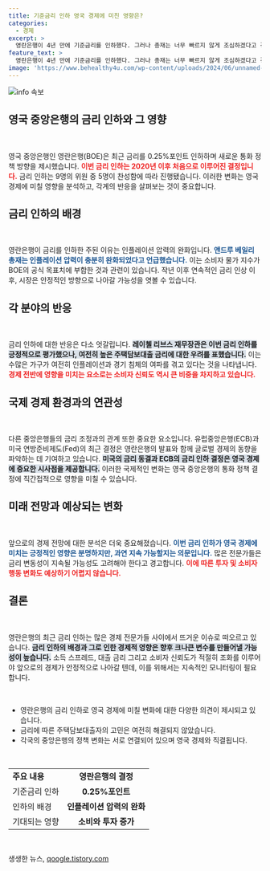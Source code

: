 ```yaml
---
title: 기준금리 인하 영국 경제에 미친 영향은?
categories:
  - 경제
excerpt: >
  영란은행이 4년 만에 기준금리를 인하했다. 그러나 총재는 너무 빠르지 않게 조심하겠다고 경고, 불확실한 경제 상황이 우려를 자아낸다. 소비자금융과 주택시장에 미치는 영향은?
feature_text: >
  영란은행이 4년 만에 기준금리를 인하했다. 그러나 총재는 너무 빠르지 않게 조심하겠다고 경고, 불확실한 경제 상황이 우려를 자아낸다. 소비자금융과 주택시장에 미치는 영향은?
image: 'https://www.behealthy4u.com/wp-content/uploads/2024/06/unnamed-file.png'
---
```


<p><img src="https://www.behealthy4u.com/wp-content/uploads/2024/06/unnamed-file.png" alt="info 속보" /></p>

<h2 data-ke-size="size26">영국 중앙은행의 금리 인하와 그 영향</h2>

<p data-ke-size="size16">&nbsp;</p>

<p>영국 중앙은행인 영란은행(BOE)은 최근 금리를 0.25%포인트 인하하며 새로운 통화 정책 방향을 제시했습니다. <b><span style="color: #ee2323;">이번 금리 인하는 2020년 이후 처음으로 이루어진 결정입니다.</span></b> 금리 인하는 9명의 위원 중 5명이 찬성함에 따라 진행됐습니다. 이러한 변화는 영국 경제에 미칠 영향을 분석하고, 각계의 반응을 살펴보는 것이 중요합니다.</p>

<h2 data-ke-size="size26">금리 인하의 배경</h2>

<p data-ke-size="size16">&nbsp;</p>

<p>영란은행이 금리를 인하한 주된 이유는 인플레이션 압력의 완화입니다. <b><span style="color: #1a5490;">앤드루 베일리 총재는 인플레이션 압력이 충분히 완화되었다고 언급했습니다.</span></b> 이는 소비자 물가 지수가 BOE의 공식 목표치에 부합한 것과 관련이 있습니다. 작년 이후 연속적인 금리 인상 이후, 시장은 안정적인 방향으로 나아갈 가능성을 엿볼 수 있습니다.</p>

<h2 data-ke-size="size26">각 분야의 반응</h2>

<p data-ke-size="size16">&nbsp;</p>

<p>금리 인하에 대한 반응은 다소 엇갈립니다. <b><span style="background-color: #21538527;">레이첼 리브스 재무장관은 이번 금리 인하를 긍정적으로 평가했으나, 여전히 높은 주택담보대출 금리에 대한 우려를 표했습니다.</span></b> 이는 수많은 가구가 여전히 인플레이션과 경기 침체의 여파를 겪고 있다는 것을 나타냅니다. <b><span style="color: #ee2323;">경제 전반에 영향을 미치는 요소로는 소비자 신뢰도 역시 큰 비중을 차지하고 있습니다.</span></b></p>

<h2 data-ke-size="size26">국제 경제 환경과의 연관성</h2>

<p data-ke-size="size16">&nbsp;</p>

<p>다른 중앙은행들의 금리 조정과의 관계 또한 중요한 요소입니다. 유럽중앙은행(ECB)과 미국 연방준비제도(Fed)의 최근 결정은 영란은행의 발표와 함께 글로벌 경제의 동향을 파악하는 데 기여하고 있습니다. <b><span style="background-color: #21538527;">미국의 금리 동결과 ECB의 금리 인하 결정은 영국 경제에 중요한 시사점을 제공합니다.</span></b> 이러한 국제적인 변화는 영국 중앙은행의 통화 정책 결정에 직간접적으로 영향을 미칠 수 있습니다.</p>

<h2 data-ke-size="size26">미래 전망과 예상되는 변화</h2>

<p data-ke-size="size16">&nbsp;</p>

<p>앞으로의 경제 전망에 대한 분석은 더욱 중요해졌습니다. <b><span style="color: #1a5490;">이번 금리 인하가 영국 경제에 미치는 긍정적인 영향은 분명하지만, 과연 지속 가능할지는 의문입니다.</span></b> 많은 전문가들은 금리 변동성이 지속될 가능성도 고려해야 한다고 경고합니다. <b><span style="color: #ee2323;">이에 따른 투자 및 소비자 행동 변화도 예상하기 어렵지 않습니다.</span></b></p>

<h2 data-ke-size="size26">결론</h2>

<p data-ke-size="size16">&nbsp;</p>

<p>영란은행의 최근 금리 인하는 많은 경제 전문가들 사이에서 뜨거운 이슈로 떠오르고 있습니다. <b><span style="background-color: #21538527;">금리 인하의 배경과 그로 인한 경제적 영향은 향후 크나큰 변수를 만들어낼 가능성이 높습니다.</span></b> 소득 스프레드, 대출 금리 그리고 소비자 신뢰도가 적절히 조화를 이루어야 앞으로의 경제가 안정적으로 나아갈 텐데, 이를 위해서는 지속적인 모니터링이 필요합니다.</p>

<p data-ke-size="size16">&nbsp;</p>

<ul>
  <li>영란은행의 금리 인하로 영국 경제에 미칠 변화에 대한 다양한 의견이 제시되고 있습니다.</li>
  <li>금리에 따른 주택담보대출자의 고민은 여전히 해결되지 않았습니다.</li>
  <li>각국의 중앙은행의 정책 변화는 서로 연결되어 있으며 영국 경제와 직결됩니다.</li>
</ul>

<p data-ke-size="size16">&nbsp;</p>

<table style="width:100%;">
  <tr>
    <td><b>주요 내용</b></td>
    <td style="text-align: center; height: 17px;"><b>영란은행의 결정</b></td>
  </tr>
  <tr>
    <td>기준금리 인하</td>
    <td style="text-align: center; height: 17px;"><b>0.25%포인트</b></td>
  </tr>
  <tr>
    <td>인하의 배경</td>
    <td style="text-align: center; height: 17px;"><b>인플레이션 압력의 완화</b></td>
  </tr>
  <tr>
    <td>기대되는 영향</td>
    <td style="text-align: center; height: 17px;"><b>소비와 투자 증가</b></td>
  </tr>
</table>

<p data-ke-size="size16">&nbsp;</p>
생생한 뉴스, <a href="https://qoogle.tistory.com" rel="dofollow">qoogle.tistory.com</a>


